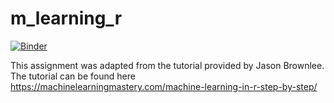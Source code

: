 # m_learning_r

[![Binder](https://mybinder.org/badge_logo.svg)](https://mybinder.org/v2/gh/17sefanov/m_learning_r.git/HEAD)


This assignment was adapted from the tutorial provided by Jason Brownlee. The tutorial can be found here https://machinelearningmastery.com/machine-learning-in-r-step-by-step/ 




